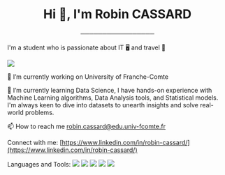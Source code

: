 <h1 align="center">Hi 👋, I'm Robin CASSARD</h1>
<p align="center">─────────────────</p>

I'm a student who is passionate about IT 🖥 and travel 📸

![](https://komarev.com/ghpvc/?username=nexiathr&color=blue)

🔭 I’m currently working on University of Franche-Comte

🌱 I’m currently learning Data Science, I have hands-on experience with Machine Learning algorithms, Data Analysis tools, and Statistical models. I'm always keen to dive into datasets to unearth insights and solve real-world problems.

📫 How to reach me robin.cassard@edu.univ-fcomte.fr

Connect with me:
[https://www.linkedin.com/in/robin-cassard/](https://www.linkedin.com/in/robin-cassard/)

Languages and Tools:
![](https://img.shields.io/badge/Data%20Science-blue)
![](https://img.shields.io/badge/Machine%20Learning-orange)
![](https://img.shields.io/badge/Python-green)
![](https://img.shields.io/badge/R-red)
![](https://img.shields.io/badge/SQL-yellow)
